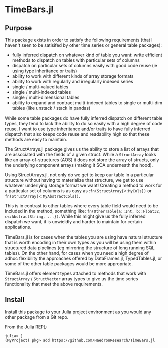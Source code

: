 # TimeBars.jl

## Purpose
This package exists in order to satisfy the following requirements (that I haven't seen to be satisifed by other time series or general table packages):
* fully inferred dispatch on whatever kind of table you want: write efficient methods to dispatch on tables with particular sets of columns
* dispatch on particular sets of columns easily with good code reuse (ie using type inheritance or traits)
* ability to work with different kinds of array storage formats
* ability to work with regularly and irregularly indexed series
* single / multi-valued tables
* single / multi-indexed tables
* single / multi-dimensional tables
* ability to expand and contract multi-indexed tables to single or multi-dim tables (like unstack / stack in pandas)

While some table packages do have fully inferred dispatch on different table types, they tend to lack the ability to do so easily with a high degree of code reuse. I want to use type inheritance and/or traits to have fully inferred dispatch that also keeps code reuse and readability high so that these methods are easy to maintain.

The StructArrays.jl package gives us the ability to store a list of arrays that are associated with the fields of a given struct. While a `StructArray` looks like an array-of-structures (AOS) it does not store the array of structs, only the underlying component arrays (making it SOA underneath the hood).

Using StructArrays.jl, not only do we get to keep our table in a particular structure without having to materialize that structure, we get to use whatever underlying storage format we want! Creating a method to work for a particular set of columns is as easy as :`fn(StructArray{<:MyCols})` or `fn(StructArray{<:MyAbstractCols})`.

This is in contrast to other tables where every table field would need to be included in the method, something like: `fn(OtherTable{a::Int, b::Float32, c<:AbstractString, ...})`. While this might give us the fully inferred dispatch we want, it is unwieldly and harder to maintain for certain applications.

TimeBars.jl is for cases when the tables you are using have natural structure that is worth encoding in their own types as you will be using them within structured data pipelines (eg mirroring the structure of long running SQL tables). On the other hand, for cases when you need a high degree of adhoc flexibility the approaches offered by DataFrames.jl, TypedTables.jl, or some of the other table packages would be more appropriate.

TimeBars.jl offers element types attached to methods that work with `StructArray` / `StructVector` array types to give us the time series functionality that meet the above requirements.

## Install
Install this package to your Julia project environment as you would any other package from a Git repo.

From the Julia REPL:
```
julia> ]
(MyProject) pkg> add https://github.com/HaedronResearch/TimeBars.jl
```

<!-- ## Overview -->
<!-- `TimeBars.jl` supplies abstract element types to be used with `StructArray`s (from [StructArrays.jl](https://juliaarrays.github.io/StructArrays.jl/stable/)). As the abstract types move from most to least abstract, they gain functionality and assumptions. --> 

<!-- ### Type Tree and Subtyping -->
<!-- The type tree is a simple line (`Bar` is the root type): -->

<!-- ``` -->
<!-- Bar >: IndexedBar >: SeriesBar >: TimeSeriesBar >: TimeTypeBar -->
<!-- ``` -->

<!-- Subtype them with your own struct element types to gain the functionality. See `src/bar/concrete/ohlc.bar.jl` for a simple example of subtyping a `TimeTypeBar`. -->

<!-- This package is intended mainly for time series use; only the following types are exported: `TimeSeriesBar`, `TimeTypeBar`. The others exist mainly to organize functionality, but can still be subtyped directly if you want (e.g. non-time series or other uniquely indexed observations). View the docstrings of each type for their semantics and other details. -->

<!-- ### `IndexedBar` and `TimeBars.index` -->
<!-- Most useful bars directly or indirectly subtype `IndexedBar`. Any `MyBar <: IndexedBar` must supply methods for a function called `TimeBars.index`. Specifically, the following: -->

<!-- * `TimeBars.index(bar::MyIndexedBar)`: returns index field(s) of a bar -->
<!-- * `TimeBars.index(arr::StructArray{<:MyIndexedBar})`: return index array of a `StructArray{<:IndexedBar}` -->

<!-- For a single-valued index, we just use the values themselves. For a multi-valued index, we use a `NamedTuple` / `StructArray{<:NamedTuple}` though this may change in the future. See the docstring for `IndexedBar` and `TimeBars.index` for more details. --> 

<!-- ### `Base.isvalid` -->
<!-- * Caling `isvalid` on your struct bar type will verify that your type validly implements the parent bar interface. It is good practice to `@assert isvalid(MyBar)` after defining the struct type `MyBar`. -->
<!-- * Calling `isvalid` on an instance of your bar will verify runtime attributes (can be slow). -->

<!-- ### `Base.convert` -->
<!-- `StructArray.jl`'s SOA memory layout makes it simple and efficient to convert between tables. -->
<!-- #### Downconversions -->
<!-- If one struct bar type, `BarA`, is a subset of another struct bar type, `BarB`, then `StructArray{BarB}`->`StructArray{BarA}` is free. This allows us to define our methods which only need the fields of `BarA` and efficiently use them will all superset Bars like `BarB` (`Base.convert` still need to be explicitly called, but wrapper functions dont need to know anything about the content of `BarA` or `BarB`). -->

<!-- #### Upconversions -->
<!-- If you want to convert to a bar with more fields (`StructArray{BarA}`->`StructArray{BarB}`), then you need to define `Base.convert` methods for this purpose. This is also typically a cheap and easy operation with StructArrays. -->
